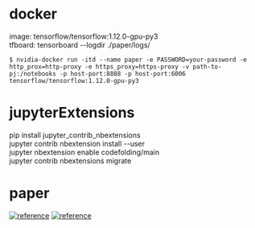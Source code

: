 # docker
image: tensorflow/tensorflow:1.12.0-gpu-py3<br>
tfboard: tensorboard --logdir ./paper/logs/<br>
```
$ nvidia-docker run -itd --name paper -e PASSWORD=your-password -e http_prox=http-proxy -e https_proxy=https-proxy -v path-to-pj:/notebooks -p host-port:8888 -p host-port:6006 tensorflow/tensorflow:1.12.0-gpu-py3
```


# jupyterExtensions
pip install jupyter_contrib_nbextensions<br>
jupyter contrib nbextension install --user<br>
jupyter nbextension enable codefolding/main<br>
jupyter contrib nbextensions migrate<br>


# paper
[![reference](https://img.shields.io/badge/reference-arXiv-green.svg?style=flat&logo=pinboard)](http://arxiv-sanity.com/top)
[![reference](https://img.shields.io/badge/reference-arXivTimes-green.svg?style=flat&logo=github)](https://github.com/arXivTimes/arXivTimes)
